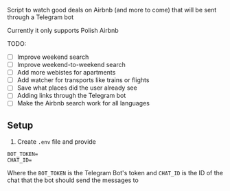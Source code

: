 Script to watch good deals on Airbnb (and more to come) that will be sent through a Telegram bot

Currently it only supports Polish Airbnb

TODO: 
- [ ] Improve weekend search
- [ ] Improve weekend-to-weekend search
- [ ] Add more webistes for apartments
- [ ] Add watcher for transports like trains or flights
- [ ] Save what places did the user already see
- [ ] Adding links through the Telegram bot
- [ ] Make the Airbnb search work for all languages

## Setup
1. Create `.env` file and provide
```
BOT_TOKEN=
CHAT_ID=
```

Where the `BOT_TOKEN` is the Telegram Bot's token and `CHAT_ID` is the ID of the chat that the bot should send the messages to
